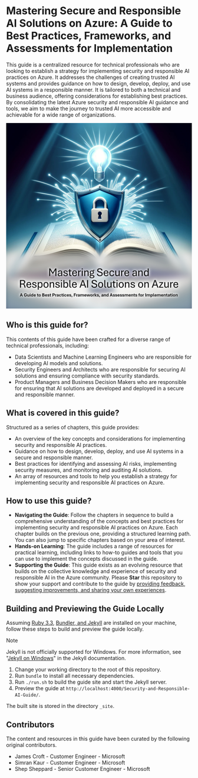 # Mastering Secure and Responsible AI Solutions on Azure: A Guide to Best Practices, Frameworks, and Assessments for Implementation

This guide is a centralized resource for technical professionals who are looking to establish a strategy for implementing security and responsible AI practices on Azure. It addresses the challenges of creating trusted AI systems and provides guidance on how to design, develop, deploy, and use AI systems in a responsible manner. It is tailored to both a technical and business audience, offering considerations for establishing best practices. By consolidating the latest Azure security and responsible AI guidance and tools, we aim to make the journey to trusted AI more accessible and achievable for a wide range of organizations.

![An image representing mastering secure and responsible AI solutions on Azure. An open book rests on a surface, its pages a crisp white, with one page prominently displaying a shield emblem. Centered on the shield is a padlock, symbolizing safety and security. Hovering above the open book, a radiant light bulb shines, embodying the spark of an idea.](./media/cover.jpg)

## Who is this guide for?

This contents of this guide have been crafted for a diverse range of technical professionals, including:

- Data Scientists and Machine Learning Engineers who are responsible for developing AI models and solutions.
- Security Engineers and Architects who are responsible for securing AI solutions and ensuring compliance with security standards.
- Product Managers and Business Decision Makers who are responsible for ensuring that AI solutions are developed and deployed in a secure and responsible manner.

## What is covered in this guide?

Structured as a series of chapters, this guide provides:

- An overview of the key concepts and considerations for implementing security and responsible AI practices.
- Guidance on how to design, develop, deploy, and use AI systems in a secure and responsible manner.
- Best practices for identifying and assessing AI risks, implementing security measures, and monitoring and auditing AI solutions.
- An array of resources and tools to help you establish a strategy for implementing security and responsible AI practices on Azure.

## How to use this guide?

- **Navigating the Guide**: Follow the chapters in sequence to build a comprehensive understanding of the concepts and best practices for implementing security and responsible AI practices on Azure. Each chapter builds on the previous one, providing a structured learning path. You can also jump to specific chapters based on your area of interest.
- **Hands-on Learning**: The guide includes a range of resources for practical learning, including links to how-to guides and tools that you can use to implement the concepts discussed in the guide.
- **Supporting the Guide**: This guide exists as an evolving resource that builds on the collective knowledge and experience of security and responsible AI in the Azure community. Please **Star** this repository to show your support and contribute to the guide by [providing feedback, suggesting improvements, and sharing your own experiences](https://github.com/jamesmcroft/security-and-responsible-ai-guide/issues).

## Building and Previewing the Guide Locally

Assuming [Ruby 3.3](https://github.com/rbenv/rbenv), [Bundler, and Jekyll](https://jekyllrb.com/) are installed on your machine, follow these steps to build and preview the guide locally.

> [!NOTE]
> Jekyll is not officially supported for Windows. For more information, see "[Jekyll on Windows](https://jekyllrb.com/docs/installation/windows/)" in the Jekyll documentation.

1. Change your working directory to the root of this repository.
2. Run `bundle` to install all necessary dependencies.
3. Run `./run.sh` to build the guide site and start the Jekyll server.
4. Preview the guide at `http://localhost:4000/Security-and-Responsible-AI-Guide/`.

The built site is stored in the directory `_site`.

## Contributors

The content and resources in this guide have been curated by the following original contributors.

- James Croft - Customer Engineer - Microsoft
- Simran Kaur - Customer Engineer - Microsoft
- Shep Sheppard - Senior Customer Engineer - Microsoft
